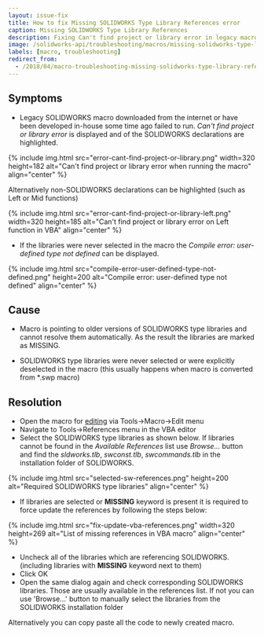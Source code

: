 ```yaml
---
layout: issue-fix
title: How to fix Missing SOLIDWORKS Type Library References error
caption: Missing SOLIDWORKS Type Library References
description: Fixing Can't find project or library error in legacy macro
image: /solidworks-api/troubleshooting/macros/missing-solidworks-type-library-references/error-cant-find-project-or-library.png
labels: [macro, troubleshooting]
redirect_from:
  - /2018/04/macro-troubleshooting-missing-solidworks-type-library-references.html
---
```

## Symptoms

* Legacy SOLIDWORKS macro downloaded from the internet or have been developed in-house some time ago failed to run.
*Can't find project or library error* is displayed and of the SOLIDWORKS declarations are highlighted.

{% include img.html src="error-cant-find-project-or-library.png" width=320 height=182 alt="Can't find project or library error when running the macro" align="center" %}

Alternatively non-SOLIDWORKS declarations can be highlighted (such as Left or Mid functions)

{% include img.html src="error-cant-find-project-or-library-left.png" width=320 height=185 alt="Can't find project or library error on Left function in VBA" align="center" %}

* If the libraries were never selected in the macro the *Compile error: user-defined type not defined* can be displayed.

{% include img.html src="compile-error-user-defined-type-not-defined.png" height=200 alt="Compile error: user-defined type not defined" align="center" %}

## Cause

* Macro is pointing to older versions of SOLIDWORKS type libraries and cannot resolve them automatically. As the result the libraries are marked as MISSING.

* SOLIDWORKS type libraries were never selected or were explicitly deselected in the macro (this usually happens when macro is converted from *.swp macro)

## Resolution

* Open the macro for [editing](http://help.solidworks.com/2017/english/solidworks/sldworks/t_edit_macro.htm) via Tools->Macro->Edit menu
* Navigate to Tools->References menu in the VBA editor
* Select the SOLIDWORKS type libraries as shown below. If libraries cannot be found in the *Available References* list use *Browse...* button and find the *sldworks.tlb*, *swconst.tlb*, *swcommands.tlb* in the installation folder of SOLIDWORKS.

{% include img.html src="selected-sw-references.png" height=200 alt="Required SOLIDWORKS type libraries" align="center" %}

* If libraries are selected or **MISSING** keyword is present it is required to force update the references by following the steps below:

{% include img.html src="fix-update-vba-references.png" width=320 height=269 alt="List of missing references in VBA macro" align="center" %}

* Uncheck all of the libraries which are referencing SOLIDWORKS. (including libraries with **MISSING** keyword next to them)
* Click OK
* Open the same dialog again and check corresponding SOLIDWORKS libraries. Those are usually available in the references list.
If not you can use 'Browse...' button to manually select the libraries from the SOLIDWORKS installation folder

Alternatively you can copy paste all the code to newly created macro.
